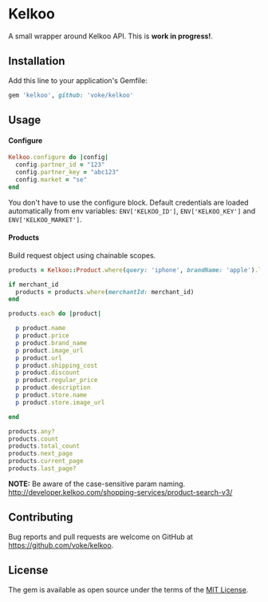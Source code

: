 # Kelkoo

A small wrapper around Kelkoo API. This is **work in progress!**.

## Installation

Add this line to your application's Gemfile:

```ruby
gem 'kelkoo', github: 'voke/kelkoo'
```

## Usage

#### Configure
```ruby
Kelkoo.configure do |config|
  config.partner_id = "123"
  config.partner_key = "abc123"
  config.market = "se"
end
```

You don't have to use the configure block. Default credentials are loaded
automatically from env variables: `ENV['KELKOO_ID']`, `ENV['KELKOO_KEY']`
and `ENV['KELKOO_MARKET']`.

#### Products
Build request object using chainable scopes.
```ruby
products = Kelkoo::Product.where(query: 'iphone', brandName: 'apple').limit(10)

if merchant_id
  products = products.where(merchantId: merchant_id)
end

products.each do |product|

  p product.name
  p product.price
  p product.brand_name
  p product.image_url
  p product.url
  p product.shipping_cost
  p product.discount
  p product.regular_price
  p product.description
  p product.store.name
  p product.store.image_url

end

products.any?
products.count
products.total_count
products.next_page
products.current_page
products.last_page?

```
**NOTE:** Be aware of the case-sensitive param naming.
http://developer.kelkoo.com/shopping-services/product-search-v3/

## Contributing

Bug reports and pull requests are welcome on GitHub at https://github.com/voke/kelkoo.

## License

The gem is available as open source under the terms of the [MIT License](http://opensource.org/licenses/MIT).
